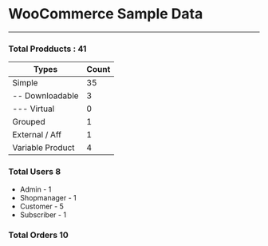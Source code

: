 # WooCommerce Sample Data

---

### Total Prodducts : 41
| Types | Count |
---- | ----|
| Simple | 35 |
| -- Downloadable | 3 |
| --- Virtual | 0 |
| Grouped | 1 |
| External / Aff | 1 |
| Variable Product | 4 |

### Total Users 8
* Admin - 1
* Shopmanager - 1
* Customer - 5
* Subscriber - 1

### Total Orders 10
